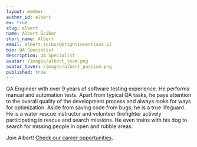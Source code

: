 ```yaml
---
layout: member
author_id: albert
ex: true
slug: albert
name: Albert Ścibor
short_name: Albert
email: albert.scibor@brightinventions.pl
bio: QA Specialist
description: QA Specialist
avatar: /images/albert_team.png
avatar_hover: /images/albert_passion.png
published: true
---
```

QA Engineer with over 9 years of software testing experience. He performs manual and automation tests. Apart from typical QA tasks, he pays attention to the overall quality of the development process and always looks for ways for optimization. Aside from saving code from bugs, he is a true lifeguard. He is a water rescue instructor and volunteer firefighter actively participating in rescue and search missions. He even trains with his dog to search for missing people in open and rubble areas.

Join Albert! [Check our career opportunities](/career).